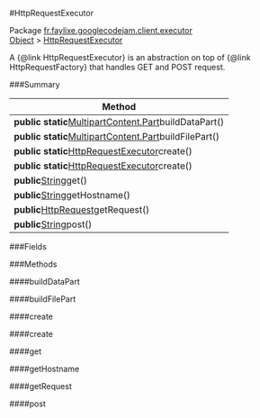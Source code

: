 #HttpRequestExecutor

Package [fr.faylixe.googlecodejam.client.executor](nullfr/faylixe/googlecodejam/client/executor)<br>
[Object]() > [HttpRequestExecutor]()

<p>A {@link HttpRequestExecutor} is an abstraction
 on top of {@link HttpRequestFactory} that handles
 GET and POST request.</p>

###Summary


| Method |
| --- |
| **public static**[MultipartContent.Part]()buildDataPart() |
| **public static**[MultipartContent.Part]()buildFilePart() |
| **public static**[HttpRequestExecutor]()create() |
| **public static**[HttpRequestExecutor]()create() |
| **public**[String]()get() |
| **public**[String]()getHostname() |
| **public**[HttpRequest]()getRequest() |
| **public**[String]()post() |

###Fields


###Methods

####buildDataPart


####buildFilePart


####create


####create


####get


####getHostname


####getRequest


####post


